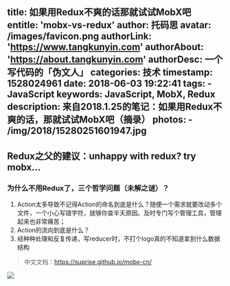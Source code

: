 title: 如果用Redux不爽的话那就试试MobX吧
entitle: 'mobx-vs-redux'
author: 托码思
avatar: /images/favicon.png
authorLink: 'https://www.tangkunyin.com'
authorAbout: 'https://about.tangkunyin.com'
authorDesc: 一个写代码的「伪文人」
categories: 技术
timestamp: 1528024961
date: 2018-06-03 19:22:41
tags:
    - JavaScript
keywords: JavaScript, MobX, Redux
description: 来自2018.1.25的笔记：如果用Redux不爽的话，那就试试MobX吧（摘录）
photos:
    - /img/2018/15280251601947.jpg
---

## Redux之父的建议：unhappy with redux? try mobx...

### 为什么不用Redux了，三个哲学问题（未解之谜）？

1. Action太多导致不记得Action的命名到底是什么？随便一个需求就要改动多个文件，一个小心写错字符，就够你查半天原因。及时专门写个管理工具，管理起来也非常痛苦；
2. Action的流向到底是什么？
3. 经种种处理和反复传递，写reducer时，不打个logo真的不知道拿到什么数据结构


> 中文文档：https://suprise.github.io/mobx-cn/

![](/img/2018/15280251601947.jpg)




